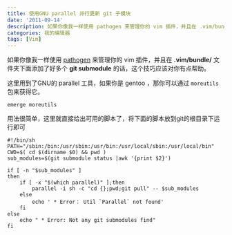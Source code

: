 ```yaml
---
title: 使用GNU parallel 并行更新 git 子模块
date: '2011-09-14'
description: 如果你像我一样使用 pathogen 来管理你的 vim 插件，并且在 .vim/bundle/ 文件夹下面添加了好多个  submodule 的话，这个技巧应该对你有点帮助。
categories: 我的编辑器
tags: [Vim]
---
```

[1]: http://www.vim.org/scripts/script.php?script_id=2332 "pathogen"

如果你像我一样使用 [pathogen][1] 来管理你的 vim 插件，并且在 __.vim/bundle/__ 文件夹下面添加了好多个 __git submodule__ 的话，这个技巧应该对你有点帮助。

这里用到了GNU的 parallel 工具，如果你是 gentoo ，那你可以通过 `moreutils` 包来获得它。

	emerge moreutils

用法很简单，这里就直接给出可用的脚本了，将下面的脚本放到git的根目录下运行即可

	#!/bin/sh
	PATH="/sbin:/bin:/usr/sbin:/usr/bin:/usr/local/sbin:/usr/local/bin"
	CWD=$( cd $(dirname $0) && pwd )
	sub_modules=$(git submodule status |awk '{print $2}')
	 
	if [ -n "$sub_modules" ]
	then
	    if [ -x "$(which parallel)" ];then
	        parallel -i sh -c "cd {};pwd;git pull" -- $sub_modules
	    else
	        echo ' * Error： Util `Parallel` not found'
	    fi
	else
	    echo " * Error: Not any git submodules find"
	fi
